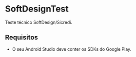 # SoftDesignTest

Teste técnico SoftDesign/Sicredi.


## Requisitos

- O seu Android Studio deve conter os SDKs do Google Play.